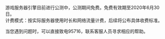 游戏服务器引擎目前进行公测中，公测期间免费。免费有效期至2020年6月30日。  
计费模式：按实际服务器使用时长和网络流量计费，后续将公布具体收费标准。

当您遇到问题时，可以直接致电95716，联系客服人员寻求相应的帮助。
